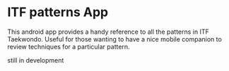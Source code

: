 # ITF patterns App

This android app provides a handy reference to all the patterns in ITF Taekwondo. 
Useful for those wanting to have a nice mobile companion to review techniques for a particular pattern. 

still in development
